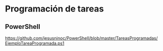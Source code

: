 # Programación de tareas
## PowerShell
https://github.com/jesusninoc/PowerShell/blob/master/TareasProgramadas/EjemploTareaProgramada.ps1
